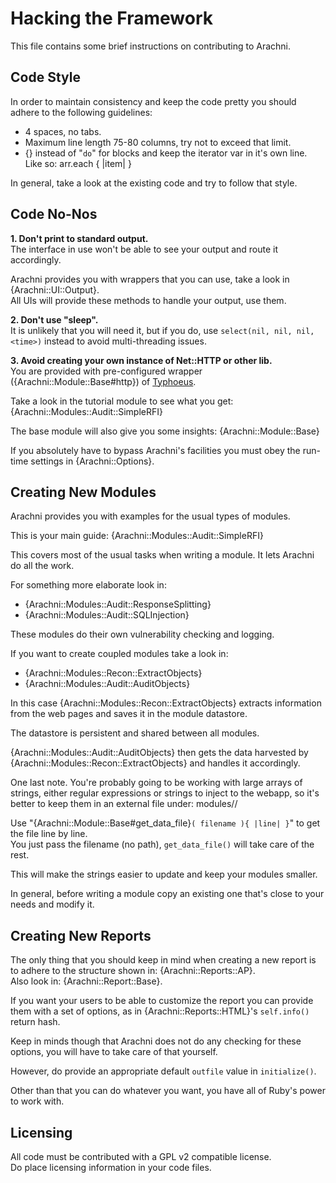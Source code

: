 # Hacking the Framework

This file contains some brief instructions on contributing to Arachni.    

## Code Style
In order to maintain consistency and keep the code pretty you should
adhere to the following guidelines:

 - 4 spaces, no tabs.
 - Maximum line length 75-80 columns, try not to exceed that limit.
 - {} instead of "`do`" for blocks and keep the iterator var in it's own line.<br/>
    Like so:
        arr.each {
            |item|
        }

In general, take a look at the existing code and try to follow that style.


## Code No-Nos
**1. Don't print to standard output.**<br/>
The interface in use won't be able to see your output and route it
accordingly.

Arachni provides you with wrappers that you can use, take a look in {Arachni::UI::Output}.<br/>
All UIs will provide these methods to handle your output, use them.


**2. Don't use "sleep".**<br/>
It is unlikely that you will need it, but if you do, use
`select(nil, nil, nil, <time>)` instead to avoid multi-threading issues.


**3. Avoid creating your own instance of Net::HTTP or other lib.**<br/>
You are provided with pre-configured wrapper ({Arachni::Module::Base#http}) of [Typhoeus](http://github.com/pauldix/typhoeus).

Take a look in the tutorial module to see what you get: {Arachni::Modules::Audit::SimpleRFI}
    
The base module will also give you some insights: {Arachni::Module::Base}

If you absolutely have to bypass Arachni's facilities you must obey the
run-time settings in {Arachni::Options}.


## Creating New Modules
Arachni provides you with examples for the usual types of modules.

This is your main guide: {Arachni::Modules::Audit::SimpleRFI}
    
This covers most of the usual tasks when writing a module.
It lets Arachni do all the work.

For something more elaborate look in:<br/>
- {Arachni::Modules::Audit::ResponseSplitting}<br/>
- {Arachni::Modules::Audit::SQLInjection}
    
These modules do their own vulnerability checking and logging.

If you want to create coupled modules take a look in:<br/>
- {Arachni::Modules::Recon::ExtractObjects}<br/>
- {Arachni::Modules::Audit::AuditObjects}

In this case {Arachni::Modules::Recon::ExtractObjects} extracts information from the
web pages and saves it in the module datastore.

The datastore is persistent and shared between all modules.

{Arachni::Modules::Audit::AuditObjects} then gets the data harvested by {Arachni::Modules::Recon::ExtractObjects}
and handles it accordingly.

One last note.
You're probably going to be working with large arrays of strings,
either regular expressions or strings to inject to the webapp,
so it's better to keep them in an external file under:
    modules/<modname>/

Use "{Arachni::Module::Base#get_data_file}`( filename ){ |line| }`" to get the file line by line.<br/>
You just pass the filename (no path), `get_data_file()` will take care of the rest. 

This will make the strings easier to update and keep your modules smaller.

In general, before writing a module copy an existing one that's close
to your needs and modify it.


## Creating New Reports
The only thing that you should keep in mind when creating a new report
is to adhere to the structure shown in: {Arachni::Reports::AP}.<br/>
Also look in: {Arachni::Report::Base}.

If you want your users to be able to customize the report you can
provide them with a set of options, as in {Arachni::Reports::HTML}'s `self.info()` return hash.

Keep in minds though that Arachni does not do any checking for these options,
you will have to take care of that yourself.

However, do provide an appropriate default `outfile` value in `initialize()`.

Other than that you can do whatever you want, you have all of Ruby's
power to work with. 


## Licensing
All code must be contributed with a GPL v2 compatible license.<br/>
Do place licensing information in your code files.

